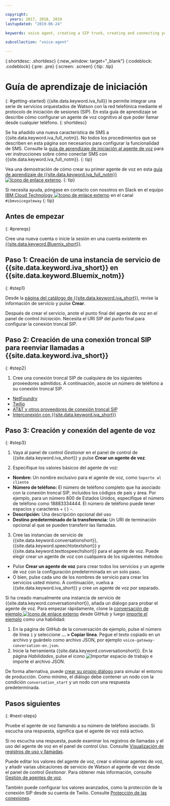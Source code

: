 ```yaml
---

copyright:
  years: 2017, 2018, 2019
lastupdated: "2019-06-24"

keywords: voice agent, creating a SIP trunk, creating and connecting your voice agent,

subcollection: "voice-agent"

---
```


{:shortdesc: .shortdesc}
{:new_window: target="_blank"}
{:codeblock: .codeblock}
{:pre: .pre}
{:screen: .screen}
{:tip: .tip}

# Guía de aprendizaje de iniciación
{: #getting-started}
{{site.data.keyword.iva_full}} le permite integrar una serie de servicios orquestados de Watson con la red telefónica mediante el protocolo de iniciación de sesiones (SIP). En esta guía de aprendizaje se describe cómo configurar un agente de voz cognitivo al que poder llamar desde cualquier teléfono.
{: shortdesc}

Se ha añadido una nueva característica de SMS a {{site.data.keyword.iva_full_notm}}. No todos los procedimientos que se describen en esta página son necesarios para configurar la funcionalidad de SMS. Consulte la [guía de aprendizaje de iniciación al agente de voz](/docs/services/voice-agent?topic=voice-agent-connect-sms) para ver instrucciones sobre cómo conectar SMS con {{site.data.keyword.iva_full_notm}}.
{: tip}

Vea una demostración de cómo crear su primer agente de voz en esta [guía de aprendizaje de {{site.data.keyword.iva_full_notm}}![Icono de enlace externo](../../icons/launch-glyph.svg "Icono de enlace externo")](https://developer.ibm.com/tv/building-voice-enabled-cognitive-applications-with-watson/).
{: tip}

Si necesita ayuda, póngase en contacto con nosotros en Slack en el equipo [IBM Cloud Technology ![Icono de enlace externo](../../icons/launch-glyph.svg "Icono de enlace externo")](https://slack-invite-ibm-cloud-tech.mybluemix.net/) en el canal `#ibmvoicegateway`
{: tip}

## Antes de empezar
{: #prereqs}

Cree una nueva cuenta o inicie la sesión en una cuenta existente en [{{site.data.keyword.Bluemix_short}}](https://cloud.ibm.com/).

## Paso 1: Creación de una instancia de servicio de {{site.data.keyword.iva_short}} en {{site.data.keyword.Bluemix_notm}}
{: #step1}

Desde la [página del catálogo de {{site.data.keyword.iva_short}}](https://cloud.ibm.com/catalog/services/voice-agent-with-watson), revise la información de servicio y pulse **Crear**.

Después de crear el servicio, anote el punto final del agente de voz en el panel de control _Iniciación_. Necesita el URI SIP del punto final para configurar la conexión troncal SIP.

## Paso 2: Creación de una conexión troncal SIP para reenviar llamadas a {{site.data.keyword.iva_short}}
{: #step2}

1. Cree una conexión troncal SIP de cualquiera de los siguientes proveedores admitidos. A continuación, asocie un número de teléfono a su conexión troncal SIP.

  * [NetFoundry](/docs/services/voice-agent?topic=voice-agent-connect#NetFoundry-setup)
  * [Twilio](/docs/services/voice-agent?topic=voice-agent-connect#twilio-setup)
  * [AT&T y otros proveedores de conexión troncal SIP](/docs/services/voice-agent?topic=voice-agent-connect#att-other)
  * [Interconexión con {{site.data.keyword.iva_short}}](/docs/services/voice-agent?topic=voice-agent-connect#peering)

## Paso 3: Creación y conexión del agente de voz
{: #step3}

1. Vaya al panel de control _Gestionar_ en el panel de control de {{site.data.keyword.iva_short}} y pulse **Crear un agente de voz**.

2. Especifique los valores básicos del agente de voz:
  * **Nombre:** Un nombre exclusivo para el agente de voz, como `Soporte al cliente`
  * **Número de teléfono:** El número de teléfono completo que ha asociado con la conexión troncal SIP, incluidos los códigos de país y área. Por ejemplo, para un número 800 de Estados Unidos, especifique el número de teléfono como 18883334444. El número de teléfono puede tener espacios y caracteres + ( ) -.
  * **Descripción:** Una descripción opcional del uso
  * **Destino predeterminado de la transferencia:** Un URI de terminación opcional al que se pueden transferir las llamadas.

3. Cree las instancias de servicio de {{site.data.keyword.conversationshort}}, {{site.data.keyword.speechtotextshort}} y {{site.data.keyword.texttospeechshort}} para el agente de voz. Puede elegir crear un agente de voz con cualquiera de los siguientes métodos:
  * Pulse **Crear un agente de voz** para crear todos los servicios y un agente de voz con la configuración predeterminada en un solo paso.
  * O bien, pulse cada uno de los nombres de servicio para crear los servicios usted mismo. A continuación, vuelva a {{site.data.keyword.iva_short}} y cree un agente de voz por separado.

   Si ha creado manualmente una instancia de servicio de {{site.data.keyword.conversationshort}}, añada un diálogo para probar el agente de voz.  Para empezar rápidamente, clone la [conversación de ejemplo ![Icono de enlace externo](../../icons/launch-glyph.svg "Icono de enlace externo")](https://github.com/WASdev/sample.voice.gateway/blob/master/conversation/voice-gateway-conversation-en.json) desde GitHub y luego [importe el ejemplo](/docs/services/assistant?topic=assistant-skill-dialog-add) como una habilidad:

   1. En la página de GitHub de la conversación de ejemplo, pulse el número de línea `1` y seleccione **... > Copiar línea**. Pegue el texto copiado en un archivo y guárdelo como archivo JSON, por ejemplo `voice-gateway-conversation-en.json`.
   2. Inicie la herramienta {{site.data.keyword.conversationshort}}. En la página _Habilidades_, pulse el icono ![Importar espacio de trabajo](../conversation/images/workspace_import.png) e importe el archivo JSON.

  De forma alternativa, puede [crear su propio diálogo](/docs/services/assistant?topic=assistant-getting-started#getting-started-build-dialog) para simular el entorno de producción. Como mínimo, el diálogo debe contener un nodo con la condición `conversation_start` y un nodo con una respuesta predeterminada.


## Pasos siguientes
{: #next-steps}

Pruebe el agente de voz llamando a su número de teléfono asociado. Si escucha una respuesta, significa que el agente de voz está activo.

Si no escucha una respuesta, puede examinar los registros de llamadas y el uso del agente de voz en el panel de control _Uso_. Consulte [Visualización de registros de uso y llamadas](/docs/services/voice-agent?topic=voice-agent-logging).

Puede editar los valores del agente de voz, crear o eliminar agentes de voz, y añadir varias ubicaciones de servicio de Watson al agente de voz desde el panel de control _Gestionar_. Para obtener más información, consulte [Gestión de agentes de voz](/docs/services/voice-agent?topic=voice-agent-managing).

También puede configurar los valores avanzados, como la protección de la conexión SIP desde su cuenta de Twilio. Consulte [Protección de las conexiones](/docs/services/voice-agent?topic=voice-agent-securing).
